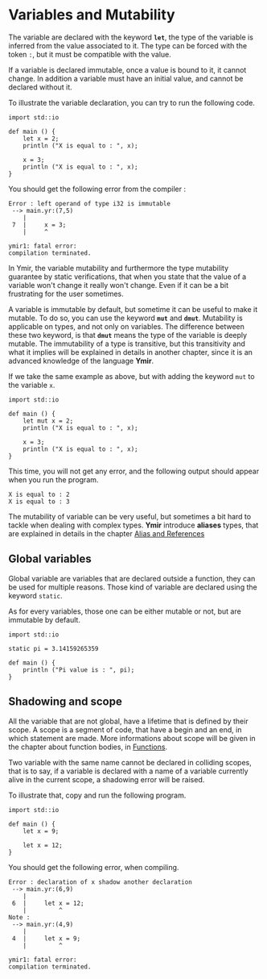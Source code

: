 # Variables and Mutability

The variable are declared with the keyword **`let`**, the type of the
variable is inferred from the value associated to it. The type can be
forced with the token `:`, but it must be compatible with the value. 

If a variable is declared immutable, once a value is bound to it, it
cannot change. In addition a variable must have an initial value, and
cannot be declared without it.

To illustrate the variable declaration, you can try to run the following code. 

```ymir
import std::io

def main () {
	let x = 2;	
	println ("X is equal to : ", x); 
	
	x = 3; 
	println ("X is equal to : ", x);
}
```

You should get the following error from the compiler : 

```
Error : left operand of type i32 is immutable
 --> main.yr:(7,5)
    | 
 7  |     x = 3;
    |     ^

ymir1: fatal error: 
compilation terminated.
```

In Ymir, the variable mutability and furthermore the type mutability
guarantee by static verifications, that when you state that the value
of a variable won't change it really won't change. Even if it can be a
bit frustrating for the user sometimes.

A variable is immutable by default, but sometime it can be useful to
make it mutable. To do so, you can use the keyword **`mut`** and
**`dmut`**.  Mutability is applicable on types, and not only on
variables. The difference between these two keyword, is that
**`dmut`** means the type of the variable is deeply mutable. The
immutability of a type is transitive, but this transitivity and what
it implies will be explained in details in another chapter, since it
is an advanced knowledge of the language **Ymir**.

If we take the same example as above, but with adding the keyword `mut` to the variable `x`.

```ymir
import std::io

def main () {
	let mut x = 2;	
	println ("X is equal to : ", x); 
	
	x = 3; 
	println ("X is equal to : ", x);
}
```

This time, you will not get any error, and the following output should
appear when you run the program.

```
X is equal to : 2
X is equal to : 3
```

The mutability of variable can be very useful, but sometimes a bit
hard to tackle when dealing with complex types. **Ymir** introduce
**aliases** types, that are explained in details in the chapter
[Alias and References]()

## Global variables

Global variable are variables that are declared outside a function,
they can be used for multiple reasons. Those kind of variable are
declared using the keyword `static`. 

As for every variables, those one can be either mutable or not, but
are immutable by default.

```ymir
import std::io

static pi = 3.14159265359

def main () {
	println ("Pi value is : ", pi);
}
```

## Shadowing and scope

All the variable that are not global, have a lifetime that is defined
by their scope. A scope is a segment of code, that have a begin and an
end, in which statement are made. More informations about scope will
be given in the chapter about function bodies, in
[Functions](primitives/functions.md). 

Two variable with the same name cannot be declared in colliding
scopes, that is to say, if a variable is declared with a name of a
variable currently alive in the current scope, a shadowing error will
be raised.

To illustrate that, copy and run the following program. 

```ymir
import std::io

def main () {
	let x = 9;
	
	let x = 12;
}
```

You should get the following error, when compiling.

```
Error : declaration of x shadow another declaration
 --> main.yr:(6,9)
    | 
 6  |     let x = 12;
    |         ^
Note : 
 --> main.yr:(4,9)
    | 
 4  |     let x = 9;
    |         ^

ymir1: fatal error: 
compilation terminated.
```
